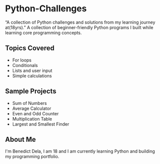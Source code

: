 # Python-Challenges
“A collection of Python challenges and solutions from my learning journey at(18yrs).”
A collection of beginner-friendly Python programs I built while learning core programming concepts.

## Topics Covered
- For loops
- Conditionals
- Lists and user input
- Simple calculations

## Sample Projects
- Sum of Numbers
- Average Calculator
- Even and Odd Counter
- Multiplication Table
- Largest and Smallest Finder

## About Me
I'm Benedict Dela, I am 18 and I am currently learning Python and building my programming portfolio.
